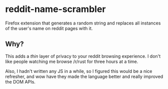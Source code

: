 # reddit-name-scrambler

Firefox extension that generates a random string and replaces all instances of
the user's name on reddit pages with it.

## Why?

This adds a _thin_ layer of privacy to your reddit browsing experience. I don't
like people watching me browse /r/rust for three hours at a time.

Also, I hadn't written any JS in a while, so I figured this would be a nice
refresher, and wow have they made the language better and really improved the DOM
APIs.